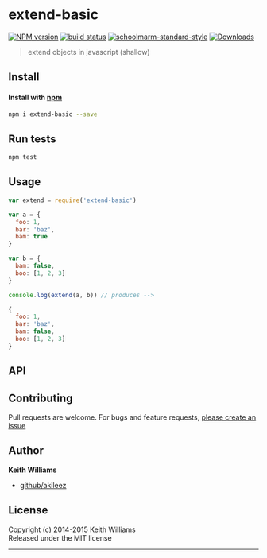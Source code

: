 # extend-basic 
[![NPM version][npm-image]][npm-url]
[![build status][travis-image]][travis-url]
[![schoolmarm-standard-style][marm-image]][marm-url]
[![Downloads][downloads-image]][downloads-url]

> extend objects in javascript (shallow)

## Install
#### Install with [npm](npmjs.org)

```bash
npm i extend-basic --save
```

## Run tests

```bash
npm test
```

## Usage

```js
var extend = require('extend-basic')

var a = {
  foo: 1,
  bar: 'baz',
  bam: true
}

var b = {
  bam: false,
  boo: [1, 2, 3]
}

console.log(extend(a, b)) // produces -->

{
  foo: 1,
  bar: 'baz',
  bam: false,
  boo: [1, 2, 3]
}
```

## API


## Contributing
Pull requests are welcome. For bugs and feature requests, [please create an issue](https://github.com/akileez/extend-basic/issues)

## Author

**Keith Williams**
 
+ [github/akileez](https://github.com/akileez)


## License
Copyright (c) 2014-2015 Keith Williams  
Released under the MIT license

***

[npm-image]: https://img.shields.io/npm/v/extend-basic.svg?style=flat-square
[npm-url]: https://npmjs.org/package/extend-basic
[travis-image]: https://img.shields.io/travis/akileez/extend-basic.svg?style=flat-square
[travis-url]: https://travis-ci.org/akileez/extend-basic
[marm-image]: https://img.shields.io/badge/code%20style-marm-red.svg?style=flat-square
[marm-url]: https://github.com/akileez/eslint-config-marm
[downloads-image]: http://img.shields.io/npm/dm/extend-basic.svg?style=flat-square
[downloads-url]: https://npmjs.org/package/extend-basic